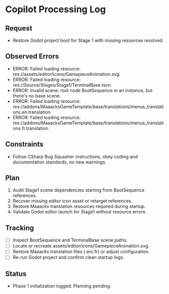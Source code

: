 # Copilot Processing Log

## Request
- Restore Godot project boot for Stage 1 with missing resources resolved.

## Observed Errors
- ERROR: Failed loading resource: res://assets/editor/icons/GamepieceAnimation.svg.
- ERROR: Failed loading resource: res://Source/Stages/Stage1/TerminalBase.tscn.
- ERROR: Invalid scene: root node BootSequence in an instance, but there's no base scene.
- ERROR: Failed loading resource: res://addons/MaaacksGameTemplate/base/translations/menus_translations.en.translation.
- ERROR: Failed loading resource: res://addons/MaaacksGameTemplate/base/translations/menus_translations.fr.translation.

## Constraints
- Follow CSharp Bug Squasher instructions, obey coding and documentation standards, no new warnings.

## Plan
1. Audit Stage1 scene dependencies starting from BootSequence references.
2. Recover missing editor icon asset or retarget references.
3. Restore Maaacks translation resources required during startup.
4. Validate Godot editor launch for Stage1 without resource errors.

## Tracking
- [ ] Inspect BootSequence and TerminalBase scene paths.
- [ ] Locate or recreate assets/editor/icons/GamepieceAnimation.svg.
- [ ] Restore Maaacks translation files (.en/.fr) or adjust configuration.
- [ ] Re-run Godot project and confirm clean startup logs.

## Status
- Phase 1 initialization logged. Planning pending.
